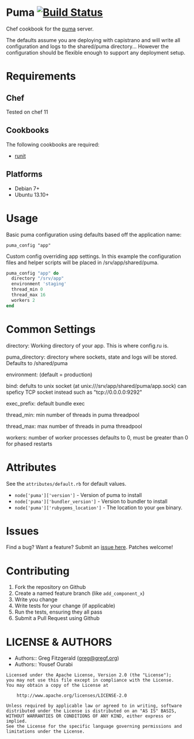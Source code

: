 # Puma [![Build Status](https://secure.travis-ci.org/wallgig/chef-puma.png)](http://travis-ci.org/wallgig/chef-puma)

Chef cookbook for the [puma](http://puma.io) server.

The defaults assume you are deploying with capistrano and will write all configuration and logs to the shared/puma directory... However the configuration should be flexible enough to support any deployment setup.

# Requirements

## Chef

Tested on chef 11

## Cookbooks

The following cookbooks are required:

* [runit](http://github.com/hw-cookbooks/runit)

## Platforms

* Debian 7+
* Ubuntu 13.10+

# Usage

Basic puma configuration using defaults based off the application name:

`puma_config "app"`

Custom config overriding app settings. In this example the configuration files and helper scripts will be placed in /srv/app/shared/puma.

```ruby
puma_config "app" do
  directory "/srv/app"
  environment 'staging'
  thread_min 0
  thread_max 16
  workers 2
end
```

# Common Settings

directory: Working directory of your app. This is where config.ru is.

puma_directory: directory where sockets, state and logs will be stored. Defaults to <directory>/shared/puma

environment: (default = production)

bind: defults to unix socket (at unix:///srv/app/shared/puma/app.sock) can speficy TCP socket instead such as "tcp://0.0.0.0:9292"

exec_prefix: default bundle exec

thread_min: min number of threads in puma threadpool

thread_max: max number of threads in puma threadpool

workers: number of worker processes defaults to 0, must be greater than 0 for phased restarts

# Attributes

See the `attributes/default.rb` for default values.

* `node['puma']['version']` - Version of puma to install
* `node['puma']['bundler_version']` - Version to bundler to install
* `node['puma']['rubygems_location']` - The location to your `gem` binary.

# Issues

Find a bug? Want a feature? Submit an [issue here](http://github.com/wallgig/chef-puma/issues). Patches welcome!

# Contributing

1. Fork the repository on Github
2. Create a named feature branch (like `add_component_x`)
3. Write you change
4. Write tests for your change (if applicable)
5. Run the tests, ensuring they all pass
6. Submit a Pull Request using Github

# LICENSE & AUTHORS #

* Authors:: Greg Fitzgerald (<greg@gregf.org>)
* Authors:: Yousef Ourabi

```
Licensed under the Apache License, Version 2.0 (the "License");
you may not use this file except in compliance with the License.
You may obtain a copy of the License at

    http://www.apache.org/licenses/LICENSE-2.0

Unless required by applicable law or agreed to in writing, software
distributed under the License is distributed on an "AS IS" BASIS,
WITHOUT WARRANTIES OR CONDITIONS OF ANY KIND, either express or implied.
See the License for the specific language governing permissions and
limitations under the License.
```
